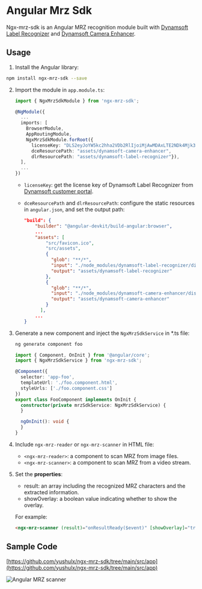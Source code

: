 # Angular Mrz Sdk

Ngx-mrz-sdk is an Angular MRZ recognition module built with [Dynamsoft Label Recognizer](https://www.npmjs.com/package/dynamsoft-label-recognizer) and [Dynamsoft Camera Enhancer](https://www.npmjs.com/package/dynamsoft-camera-enhancer).


## Usage
1. Install the Angular library:

  ```bash
  npm install ngx-mrz-sdk --save
  ``` 

2. Import the module in `app.module.ts`:

    ```typescript
    import { NgxMrzSdkModule } from 'ngx-mrz-sdk';

    @NgModule({
      ...
      imports: [
        BrowserModule,
        AppRoutingModule,
        NgxMrzSdkModule.forRoot({ 
          licenseKey: "DLS2eyJoYW5kc2hha2VDb2RlIjoiMjAwMDAxLTE2NDk4Mjk3OTI2MzUiLCJvcmdhbml6YXRpb25JRCI6IjIwMDAwMSIsInNlc3Npb25QYXNzd29yZCI6IndTcGR6Vm05WDJrcEQ5YUoifQ==", 
          dceResourcePath: "assets/dynamsoft-camera-enhancer", 
          dlrResourcePath: "assets/dynamsoft-label-recognizer"}),
      ],
      ...
    })
    ```

    - `licenseKey`: get the license key of Dynamsoft Label Recognizer from [Dynamsoft customer portal](https://www.dynamsoft.com/customer/license/trialLicense?product=dbr).
    - `dceResourcePath` and `dlrResourcePath`: configure the static resources in `angular.json`, and set the output path:

        ```json
        "build": {
            "builder": "@angular-devkit/build-angular:browser",
            ...
            "assets": [
                "src/favicon.ico",
                "src/assets",
                {
                  "glob": "**/*",
                  "input": "./node_modules/dynamsoft-label-recognizer/dist",
                  "output": "assets/dynamsoft-label-recognizer"
                },
                {
                  "glob": "**/*",
                  "input": "./node_modules/dynamsoft-camera-enhancer/dist",
                  "output": "assets/dynamsoft-camera-enhancer"
                }
              ],
            ...
        }
        ```

3. Generate a new component and inject the `NgxMrzSdkService` in *.ts file:

    ```bash
    ng generate component foo
    ```

    ```typescript
    import { Component, OnInit } from '@angular/core';
    import { NgxMrzSdkService } from 'ngx-mrz-sdk';

    @Component({
      selector: 'app-foo',
      templateUrl: './foo.component.html',
      styleUrls: ['./foo.component.css']  
    })
    export class FooComponent implements OnInit {
      constructor(private mrzSdkService: NgxMrzSdkService) {
      }

      ngOnInit(): void {
      }
    }

    ```

4. Include `ngx-mrz-reader` or `ngx-mrz-scanner` in HTML file:
    - `<ngx-mrz-reader>`: a component to scan MRZ from image files.
    - `<ngx-mrz-scanner>`: a component to scan MRZ from a video stream.

5. Set the **properties**:
    - result: an array including the recognized MRZ characters and the extracted information.
    - showOverlay: a boolean value indicating whether to show the overlay.
    
    For example:

    ```html
    <ngx-mrz-scanner (result)="onResultReady($event)" [showOverlay]="true"></ngx-mrz-scanner>
    ```
  

    

## Sample Code
[https://github.com/yushulx/ngx-mrz-sdk/tree/main/src/app](https://github.com/yushulx/ngx-mrz-sdk/tree/main/src/app)        

![Angular MRZ scanner](https://www.dynamsoft.com/codepool/img/2022/08/angular-mrz-scanner.png)